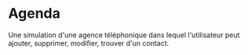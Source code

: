 # Agenda
Une simulation d'une agence téléphonique dans lequel l'utilisateur peut ajouter, supprimer, modifier, trouver d'un contact.
